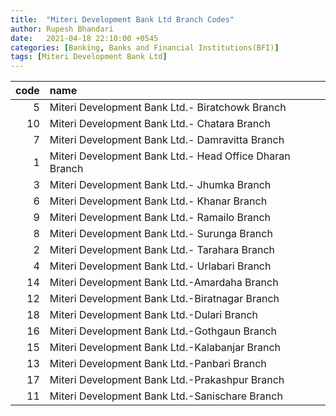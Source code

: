 ```yaml
---
title:  "Miteri Development Bank Ltd Branch Codes"
author: Rupesh Bhandari
date:   2021-04-18 22:10:00 +0545
categories: [Banking, Banks and Financial Institutions(BFI)]
tags: [Miteri Development Bank Ltd]
---
```


|   code | name                                                    |
|-------:|:--------------------------------------------------------|
|      5 | Miteri Development Bank Ltd.- Biratchowk Branch         |
|     10 | Miteri Development Bank Ltd.- Chatara Branch            |
|      7 | Miteri Development Bank Ltd.- Damravitta Branch         |
|      1 | Miteri Development Bank Ltd.- Head Office Dharan Branch |
|      3 | Miteri Development Bank Ltd.- Jhumka Branch             |
|      6 | Miteri Development Bank Ltd.- Khanar Branch             |
|      9 | Miteri Development Bank Ltd.- Ramailo Branch            |
|      8 | Miteri Development Bank Ltd.- Surunga Branch            |
|      2 | Miteri Development Bank Ltd.- Tarahara Branch           |
|      4 | Miteri Development Bank Ltd.- Urlabari Branch           |
|     14 | Miteri Development Bank Ltd.-Amardaha Branch            |
|     12 | Miteri Development Bank Ltd.-Biratnagar Branch          |
|     18 | Miteri Development Bank Ltd.-Dulari Branch              |
|     16 | Miteri Development Bank Ltd.-Gothgaun Branch            |
|     15 | Miteri Development Bank Ltd.-Kalabanjar Branch          |
|     13 | Miteri Development Bank Ltd.-Panbari Branch             |
|     17 | Miteri Development Bank Ltd.-Prakashpur Branch          |
|     11 | Miteri Development Bank Ltd.-Sanischare Branch          |